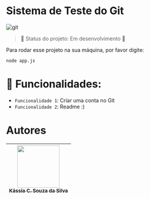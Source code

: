 <h1> Sistema de Teste do Git </h1>

![git](https://user-images.githubusercontent.com/126909200/222807404-0766a596-99fe-48dc-b814-64e1970d1ed2.png)

> :construction: Status do projeto: Em desenvolvimento :construction:

Para rodar esse projeto na sua máquina, por favor digite:

```
node app.js
``` 

# :hammer: Funcionalidades: 
- `Funcionalidade 1`: Criar uma conta no Git
- `Funcionalidade 2`: Readme :)


# Autores

| [<img src="https://user-images.githubusercontent.com/126909200/222809085-98927e8c-57ce-481e-bf0b-359e7b454229.jpeg" width=115><br><sub>Kássia C. Souza da Silva</sub>](https://github.com/kkassias) |  
| :---: | 
